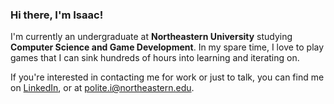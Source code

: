 ### Hi there, I'm Isaac!

I'm currently an undergraduate at **Northeastern University** studying **Computer Science and Game Development**. In my spare time, I love to play games that I can sink hundreds of hours into learning and iterating on.

If you're interested in contacting me for work or just to talk, you can find me on [LinkedIn](https://www.linkedin.com/in/isaac-polite/), or at polite.i@northeastern.edu.

<!--
**Tomahawk2191/Tomahawk2191** is a ✨ _special_ ✨ repository because its `README.md` (this file) appears on your GitHub profile.

Here are some ideas to get you started:

- 🔭 I’m currently working on ...
- 🌱 I’m currently learning ...
- 👯 I’m looking to collaborate on ...
- 🤔 I’m looking for help with ...
- 💬 Ask me about ...
- 📫 How to reach me: ...
- 😄 Pronouns: ...
- ⚡ Fun fact: ...
-->
